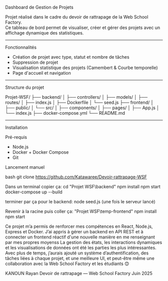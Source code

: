 Dashboard de Gestion de Projets

Projet réalisé dans le cadre du devoir de rattrapage de la Web School Factory.  
Ce tableau de bord permet de visualiser, créer et gérer des projets avec un affichage dynamique des statistiques.

---

Fonctionnalités

- Création de projet avec type, statut et nombre de tâches
- Suppression de projet
- Visualisation statistique des projets (Camembert & Courbe temporelle)
- Page d'accueil et navigation 

---

Structure du projet

Projet-WSF/
├── backend/
│ ├── controllers/
│ ├── models/
│ ├── routes/
│ ├── index.js
│ ├── Dockerfile
│ └── seed.js
├── frontend/
│ ├── public/
│ └── src/
│ ├── components/
│ ├── pages/
│ ├── App.js
│ └── index.js
├── docker-compose.yml
└── README.md

---

Installation

Pré-requis

- Node.js
- Docker + Docker Compose
- Git

Lancement manuel

bash
git clone https://github.com/Katawaree/Devoir-rattrapage-WSF

Dans un terminal copier ça: cd "Projet WSF\backend"
npm install
npm start
docker-compose up --build

terminer par ça pour le backend: node seed.js (une fois le serveur lancé)

Revenir à la racine puis coller ça: "Projet WSF\temp-frontend"
npm install
npm start


Ce projet m’a permis de renforcer mes compétences en React, Node.js, Express et Docker.
J’ai appris à gérer un backend en API REST et à connecter un frontend réactif d'une nouvelle manière en me renseignant par mes propres moyenss
La gestion des états, les interactions dynamiques et les visualisations de données ont été les parties les plus intéressantes.
Avec plus de temps, j’aurais ajouté un système d’authentification, des tâches liées à chaque projet, et une meilleure UI, et peut-être même 
une collaboration avec la Web School Factory et les étudiants 😊

KANOUN Rayan
Devoir de rattrapage — Web School Factory
Juin 2025

